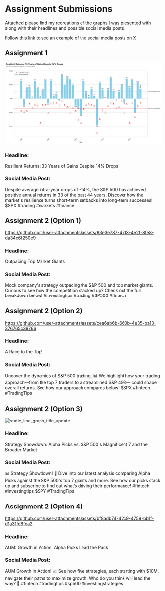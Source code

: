 # Assignment Submissions
Attached please find my recreations of the graphs I was presented with along with their headlines and possible social media posts. 

[Follow this link](https://x.com/mockdatasa) to see an example of the social media posts on X 
## Assignment 1
![RecreateGraph1](assignment1/output.jpg)

### Headline: 
Resilient Returns: 33 Years of Gains Despite 14% Drops

### Social Media Post:
Despite average intra-year drops of -14%, the S&P 500 has achieved positive annual returns in 33 of the past 44 years. Discover how the market's resilience turns short-term setbacks into long-term successes! $SPX #trading #markets #finance

## Assignment 2 (Option 1)


https://github.com/user-attachments/assets/83e3e787-4713-4e2f-8fe8-da34c6f250e9


### Headline:
Outpacing Top Market Giants

### Social Media Post:
Mock company's strategy outpacing the S&P 500 and top market giants. Curious to see how the competition stacked up? Check out the full breakdown below! #investingtips  #trading #SP500 #fintech

## Assignment 2 (Option 2)


https://github.com/user-attachments/assets/cea6ab6b-660b-4e35-ba13-376765c39766


### Headline:
A Race to the Top!

### Social Media Post:
Uncover the dynamics of S&P 500 trading. 📊 We highlight how your trading approach—from the top 7 traders to a streamlined S&P 493— could shape overall returns. See how our approach compares below! $SPX #fintech #TradingTips

## Assignment 2 (Option 3)
![static_line_graph_title_update](https://github.com/user-attachments/assets/35f1322c-048d-4261-bd60-7e52f4a0664b)

### Headline:
Strategy Showdown: Alpha Picks vs. S&P 500's Magnificent 7 and the Broader Market

### Social Media Post:
📊 Strategy Showdown! 🚀 Dive into our latest analysis comparing Alpha Picks against the S&P 500's top 7 giants and more. See how our picks stack up and subscribe to find out what’s driving their performance! #fintech #investingtips $SPY #TradingTips

## Assignment 2 (Option 4)


https://github.com/user-attachments/assets/bf8adb74-42c9-4759-bb1f-d1a31fd8fca2


### Headline:
AUM: Growth in Action, Alpha Picks Lead the Pack

### Social Media Post:
AUM Growth in Action! 📈 See how five strategies, each starting with $10M, navigate their paths to maximize growth. Who do you think will lead the way? 🚀 #fintech #tradingtips #sp500 #investingstrategies
